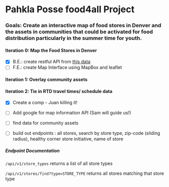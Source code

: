 # Pahkla Posse food4all Project

### Goals: Create an interactive map of food stores in Denver and the assets in communities that could be activated for food distribution particularly in the summer time for youth.

#### Iteration 0: Map the Food Stores in Denver
  - [x] B.E.: create restful API from [this data](https://www.denvergov.org/opendata/dataset/city-and-county-of-denver-food-stores)
  - [ ] F.E.: create Map Interface using MapBox and leaflet

#### Iteration 1: Overlay community assets

#### Iteration 2: Tie in RTD travel times/ schedule data

- [x] Create a comp - Juan killing it!
- [ ] Add google for map information API (Sam will guide us!)
- [ ] find data for community assets
- [ ] build out endpoints : all stores, search by store type, zip-code (sliding radius), healthy corner store initiative, name of store  


##### Endpoint Documentation

`/api/v1/store_types` returns a list of all store types

`/api/v1/stores/find?type=STORE_TYPE` returns all stores matching that store type
